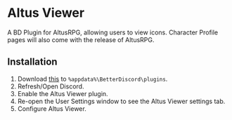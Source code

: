 # Altus Viewer

A BD Plugin for AltusRPG, allowing users to view icons. Character Profile pages will also come with the release of AltusRPG.

## Installation

1. Download <a href="https://raw.githubusercontent.com/Natsulus/AltusViewer/gh-pages/altus/AltusViewer.js" download>this</a> to `%appdata%\BetterDiscord\plugins`.
2. Refresh/Open Discord.
3. Enable the Altus Viewer plugin.
4. Re-open the User Settings window to see the Altus Viewer settings tab.
5. Configure Altus Viewer.